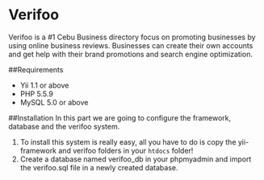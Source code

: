 Verifoo
===========
Verifoo is a #1 Cebu Business directory focus on promoting businesses by using online business reviews. Businesses can create their own accounts and get help with their brand promotions and search engine optimization.

##Requirements 

* Yii 1.1 or above
* PHP 5.5.9
* MySQL 5.0 or above


##Installation
In this part we are going to configure the framework, database and the verifoo system. 
1. To install this system is really easy, all you have to do is copy the yii-framework and verifoo folders in your `htdocs` folder!
2. Create a database named verifoo_db in your phpmyadmin and import the verifoo.sql file in a newly created database.
